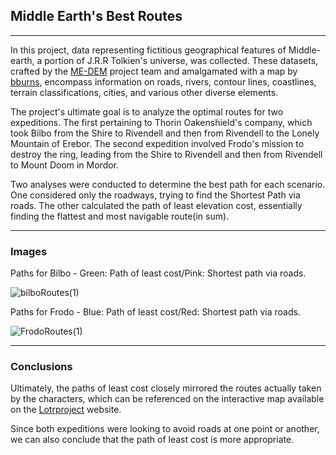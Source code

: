 ## **Middle Earth's Best Routes**
---
In this project, data representing fictitious geographical features of Middle-earth, a portion of J.R.R Tolkien's universe, was collected. These datasets, crafted by the [ME-DEM](https://github.com/jvangeld/ME-GIS) project team and amalgamated with a map by [bburns](https://github.com/bburns/Arda), encompass information on roads, rivers, contour lines, coastlines, terrain classifications, cities, and various other diverse elements.
<p>
The project's ultimate goal is to analyze the optimal routes for two expeditions. The first pertaining to Thorin Oakenshield's company, which took Bilbo from the Shire to Rivendell and then from Rivendell to the Lonely Mountain of Erebor. The second expedition involved Frodo's mission to destroy the ring, leading from the Shire to Rivendell and then from Rivendell to Mount Doom in Mordor.
<p>
Two analyses were conducted to determine the best path for each scenario. One considered only the roadways, trying to find the Shortest Path via roads. The other calculated the path of least elevation cost, essentially finding the flattest and most navigable route(in sum).

---

### **Images**

Paths for Bilbo -     Green: Path of least cost/Pink: Shortest path via roads.
<p>
  
![bilboRoutes(1)](https://github.com/Lorenzovagliano/GeoMiddleEarth/assets/111889654/31996a2e-e707-4e88-a6ed-6dd4053a9ba3)
<p>
Paths for Frodo -     Blue: Path of least cost/Red: Shortest path via roads.
<p>
  
![FrodoRoutes(1)](https://github.com/Lorenzovagliano/GeoMiddleEarth/assets/111889654/b2411aa4-142c-4a11-86bb-2f7f92c1e130)

---
  
### **Conclusions**
Ultimately, the paths of least cost closely mirrored the routes actually taken by the characters, which can be referenced on the interactive map available on the [Lotrproject](http://lotrproject.com/map/) website.
<p>
Since both expeditions were looking to avoid roads at one point or another, we can also conclude that the path of least cost is more appropriate.
